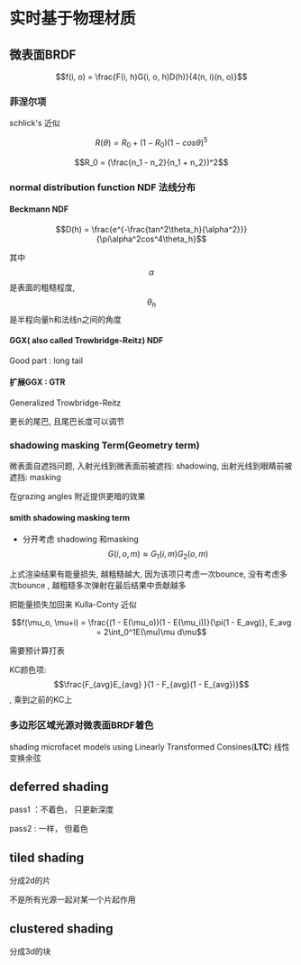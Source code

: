 # 实时基于物理材质



## 微表面BRDF

$$f(i, o) = \frac{F(i, h)G(i, o, h)D(h)}{4(n, i)(n, o)}$$

### 菲涅尔项

schlick's 近似

$$R(\theta) = R_0 + (1 - R_0)(1 - cos \theta)^5$$

$$R_0 = (\frac{n_1 - n_2}{n_1 + n_2})^2$$

### normal distribution function NDF 法线分布 

#### Beckmann NDF

$$D(h) = \frac{e^{-\frac{tan^2\theta_h}{\alpha^2}}}{\pi\alpha^2cos^4\theta_h}$$

其中 $$\alpha$$是表面的粗糙程度, $$\theta_h$$是半程向量h和法线n之间的角度

#### GGX( also called Trowbridge-Reitz) NDF

Good part : long tail

#### 扩展GGX : GTR

 Generalized Trowbridge-Reitz

更长的尾巴, 且尾巴长度可以调节

### shadowing masking Term(Geometry term)

微表面自遮挡问题, 入射光线到微表面前被遮挡: shadowing, 出射光线到眼睛前被遮挡: masking

在grazing angles 附近提供更暗的效果



#### smith shadowing masking term

- 分开考虑 shadowing 和masking $$G(i, o, m) \approx G_1(i, m)G_2(o, m)$$



上式渲染结果有能量损失, 越粗糙越大, 因为该项只考虑一次bounce, 没有考虑多次bounce , 越粗糙多次弹射在最后结果中贡献越多

把能量损失加回来 Kulla-Conty 近似 

$$f(\mu_o, \mu+i) = \frac{(1 - E(\mu_o))(1 - E(\mu_i))}{\pi(1 - E_avg)}, E_avg = 2\int_0^1E(\mu)\mu d\mu$$

需要预计算打表

KC颜色项: $$\frac{F_{avg}E_{avg} }{1 - F_{avg}(1 - E_{avg})}$$, 乘到之前的KC上





### 多边形区域光源对微表面BRDF着色

shading microfacet models using Linearly Transformed Consines(**LTC**) 线性变换余弦





## deferred shading

pass1 ：不着色， 只更新深度

pass2 :  一样， 但着色



## tiled shading

分成2d的片

不是所有光源一起对某一个片起作用



## clustered shading

分成3d的块

